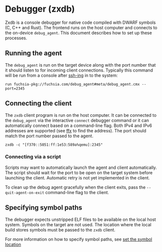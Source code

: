 # Debugger (zxdb)

Zxdb is a console debugger for native code compiled with DWARF symbols (C, C++
and Rust). The frontend runs on the host computer and connects to the on-device
`debug_agent`. This document describes how to set up these processes.

## Running the agent

The `debug_agent` is run on the target device along with the port number that
it should listen to for incoming client connections. Typically this command
will be run from a console after [ssh-ing](ssh.md) in to the system:

```
run fuchsia-pkg://fuchsia.com/debug_agent#meta/debug_agent.cmx --port=2345
```

## Connecting the client

The `zxdb` client program is run on the host computer. It can be connected to
the `debug_agent` via the interactive `connect` debugger command or it can
automatically connect based on a command-line flag. Both IPv4 and IPv6
addresses are supported (see [ffx](https://fuchsia.dev/reference/tools/sdk/ffx.md) to find
the address). The port should match the port number passed to the
agent.

```
zxdb -c "[f370::5051:ff:1e53:589a%qemu]:2345"
```

### Connecting via a script

Scripts may want to automatically launch the agent and client automatically.
The script should wait for the port to be open on the target system before
launching the client. Automatic retry is not yet implemented in the client.

To clean up the debug agent gracefully when the client exits, pass the
`--quit-agent-on-exit` command-line flag to the client.

## Specifying symbol paths

The debugger expects unstripped ELF files to be available on the local host
system. Symbols on the target are not used. The location where the local build
stores symbols must be passed to the `zxdb` client.

For more information on how to specify symbol paths, see [set the symbol
location](/docs/development/debugger/README.md#set-symbol-location)
